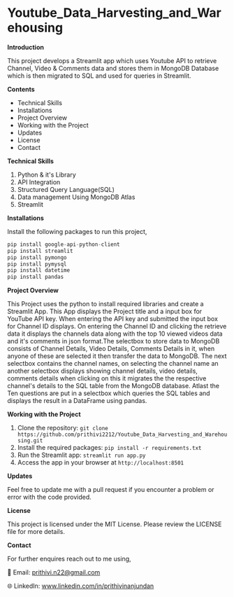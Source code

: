 # Youtube_Data_Harvesting_and_Warehousing

**Introduction**

This project develops a Streamlit app which uses Youtube API to retrieve Channel, Video & Comments data and stores them in MongoDB Database which is then migrated to SQL and used for queries in Streamlit.

**Contents**
- Technical Skills
- Installations
- Project Overview
- Working with the Project
- Updates
- License
- Contact
 
**Technical Skills**
1. Python & it's Library
2. API Integration
3. Structured Query Language(SQL)
4. Data management Using MongoDB Atlas
5. Streamlit

**Installations**

Install the following packages to run this project,
```python
pip install google-api-python-client
pip install streamlit
pip install pymongo
pip install pymysql
pip install datetime
pip install pandas
```

**Project Overview**

  This Project uses the python to install required libraries and create a Streamlit App. This App displays the Project title and a input box for YouTube API key. When entering the API key and submitted the input box for Channel ID displays. On entering the Channel ID and clicking the retrieve data it displays the channels data along with the top 10 viewed videos data and it's comments in json format.The selectbox to store data to MongoDB consists of Channel Details, Video Details, Comments Details in it, when anyone of these are selected it then transfer the data to MongoDB. The next selectbox contains the channel names, on selecting the channel name an another selectbox displays showing channel details, video details, comments details when clicking on this it migrates the the respective channel's details to the SQL table from the MongoDB database. Atlast the Ten questions are put in a selectbox which queries the SQL tables and displays the result in a DataFrame using pandas.

  **Working with the Project**

1. Clone the repository: ```git clone https://github.com/prithivi2212/Youtube_Data_Harvesting_and_Warehousing.git```
2. Install the required packages: ```pip install -r requirements.txt```
3. Run the Streamlit app: ```streamlit run app.py```
4. Access the app in your browser at ```http://localhost:8501```

**Updates**

Feel free to update me with a pull request if you encounter a problem or error with the code provided.

**License**

This project is licensed under the MIT License. Please review the LICENSE file for more details.

**Contact**

For further enquires reach out to me using,

📧 Email: prithivi.n22@gmail.com

🌐 LinkedIn: www.linkedin.com/in/prithivinanjundan






